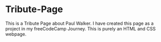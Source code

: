 # Tribute-Page
This is a Tribute Page about Paul Walker. I have created this page as a project in my freeCodeCamp Journey. This is purely an HTML and CSS webpage. 

